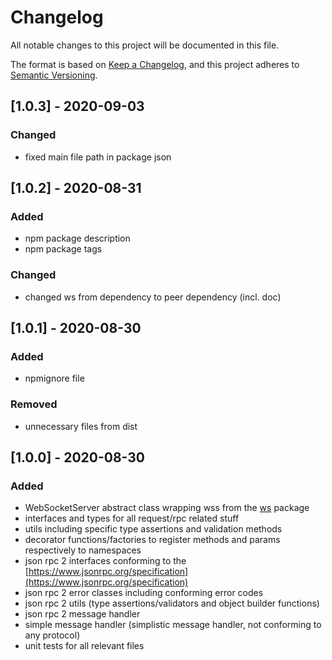 # Changelog
All notable changes to this project will be documented in this file.

The format is based on [Keep a Changelog](https://keepachangelog.com/en/1.0.0/),
and this project adheres to [Semantic Versioning](https://semver.org/spec/v2.0.0.html).

## [1.0.3] - 2020-09-03
### Changed
- fixed main file path in package json

## [1.0.2] - 2020-08-31
### Added
- npm package description
- npm package tags

### Changed
- changed ws from dependency to peer dependency (incl. doc)

## [1.0.1] - 2020-08-30
### Added
- npmignore file

### Removed
- unnecessary files from dist

## [1.0.0] - 2020-08-30
### Added

- WebSocketServer abstract class wrapping wss from the [ws](https://github.com/websockets/ws) package
- interfaces and types for all request/rpc related stuff
- utils including specific type assertions and validation methods
- decorator functions/factories to register methods and params respectively to namespaces
- json rpc 2 interfaces conforming to the [https://www.jsonrpc.org/specification](https://www.jsonrpc.org/specification)
- json rpc 2 error classes including conforming error codes
- json rpc 2 utils (type assertions/validators and object builder functions)
- json rpc 2 message handler
- simple message handler (simplistic message handler, not conforming to any protocol)
- unit tests for all relevant files

